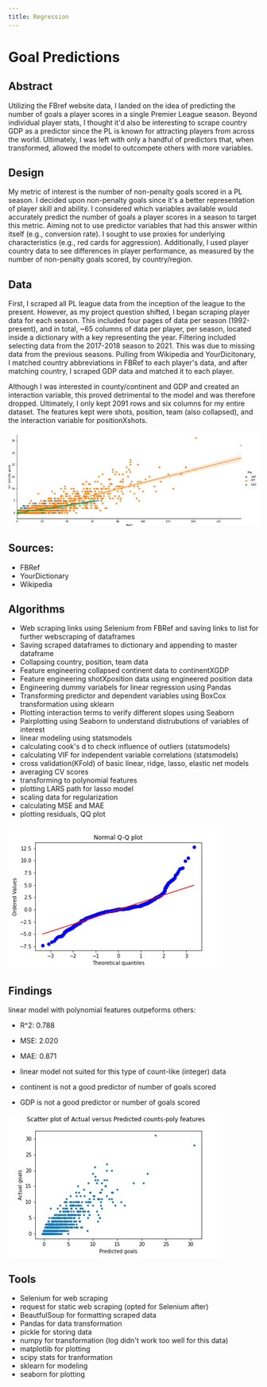 ```yaml
---
title: Regression
---
```


# Goal Predictions

## Abstract

Utilizing the FBref website data, I landed on the idea of predicting the number of goals a player scores in a single Premier League season. Beyond individual player stats, I thought it'd also be interesting to scrape country GDP as a predictor since the PL is known for attracting players from across the world. Ultimately, I was left with only a handful of predictors that, when transformed, allowed the model to outcompete others with more variables.


## Design

My metric of interest is the number of non-penalty goals scored in a PL season. I decided upon non-penalty goals since it's a better representation of player skill and ability. I considered which variables available would accurately predict the number of goals a player scores in a season to target this metric. Aiming not to use predictor variables that had this answer within itself (e.g., conversion rate). I sought to use proxies for underlying characteristics (e.g., red cards for aggression). Additionally, I used player country data to see differences in player performance, as measured by the number of non-penalty goals scored, by country/region.


## Data

First, I scraped all PL league data from the inception of the league to the present. However, as my project question shifted, I began scraping player data for each season. This included four pages of data per season (1992-present), and in total, ~65 columns of data per player, per season, located inside a dictionary with a key representing the year. Filtering included selecting data from the 2017-2018 season to 2021. This was due to missing data from the previous seasons. Pulling from Wikipedia and YourDicitonary, I matched country abbreviations in FBRef to each player's data, and after matching country, I scraped GDP data and matched it to each player.

Although I was interested in county/continent and GDP and created an interaction variable, this proved detrimental to the model and was therefore dropped. Ultimately, I only kept 2091 rows and six columns for my entire dataset. The features kept were shots, position, team (also collapsed), and the interaction variable for positionXshots.

![image](/assets/Metis/Regression/interaction.png)

## Sources:
- FBRef
- YourDictionary
- Wikipedia

## Algorithms
- Web scraping links using Selenium from FBRef and saving links to list for further webscraping of dataframes
- Saving scraped dataframes to dictionary and appending to master dataframe
- Collapsing country, position, team data
- Feature engineering collapsed continent data to continentXGDP
- Feature engineering shotXposition data using engineered position data
- Engineering dummy variabels for linear regression using Pandas
- Transforming predictor and dependent variables using BoxCox transformation using sklearn
- Plotting interaction terms to verify different slopes using Seaborn
- Pairplotting using Seaborn to understand distrubutions of variables of interest
- linear modeling using statsmodels
- calculating cook's d to check influence of outliers (statsmodels)
- calculating VIF for independent variable correlations (statsmodels)
- cross validation(KFold) of basic linear, ridge, lasso, elastic net models
- averaging CV scores
- transforming to polynomial features
- plotting LARS path for lasso model
- scaling data for regularization
- calculating MSE and MAE
- plotting residuals, QQ plot

![image](/assets/Metis/Regression/qq.png)


## Findings

linear model with polynomial features outpeforms others:

- R^2: 0.788
- MSE: 2.020
- MAE: 0.871

- linear model not suited for this type of count-like (integer) data
- continent is not a good predictor of number of goals scored
- GDP is not a good predictor or number of goals scored

![image](/assets/Metis/Regression/scatter.png)

## Tools
- Selenium for web scraping
- request for static web scraping (opted for Selenium after)
- BeautfulSoup for formatting scraped data
- Pandas for data transformation
- pickle for storing data
- numpy for transformation (log didn't work too well for this data)
- matplotlib for plotting
- scipy stats for tranformation
- sklearn for modeling
- seaborn for plotting
